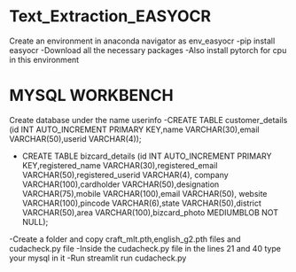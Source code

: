 # Text_Extraction_EASYOCR
Create an environment in anaconda navigator as env_easyocr
-pip install easyocr
-Download all the necessary packages
-Also install pytorch for cpu in this environment

# MYSQL WORKBENCH
Create database under the name userinfo
-CREATE TABLE customer_details
  (id INT AUTO_INCREMENT PRIMARY KEY,name VARCHAR(30),email VARCHAR(50),userid VARCHAR(4));
- CREATE TABLE bizcard_details
  (id INT AUTO_INCREMENT PRIMARY KEY,registered_name VARCHAR(30),registered_email VARCHAR(50),registered_userid VARCHAR(4),
  company VARCHAR(100),cardholder VARCHAR(50),designation VARCHAR(75),mobile VARCHAR(100),email VARCHAR(50),
  website VARCHAR(100),pincode VARCHAR(6),state VARCHAR(50),district VARCHAR(50),area VARCHAR(100),bizcard_photo MEDIUMBLOB NOT NULL);
  
 -Create a folder and copy craft_mlt.pth,english_g2.pth files and cudacheck.py file 
 -Inside the cudacheck.py file in the lines 21 and 40 type your mysql <password> in it
  -Run streamlit run cudacheck.py
